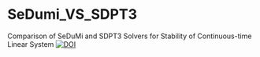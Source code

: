 # SeDumi_VS_SDPT3
Comparison of SeDuMi and SDPT3 Solvers for Stability of Continuous-time Linear System
[![DOI](https://zenodo.org/badge/648278490.svg)](https://zenodo.org/badge/latestdoi/648278490)
